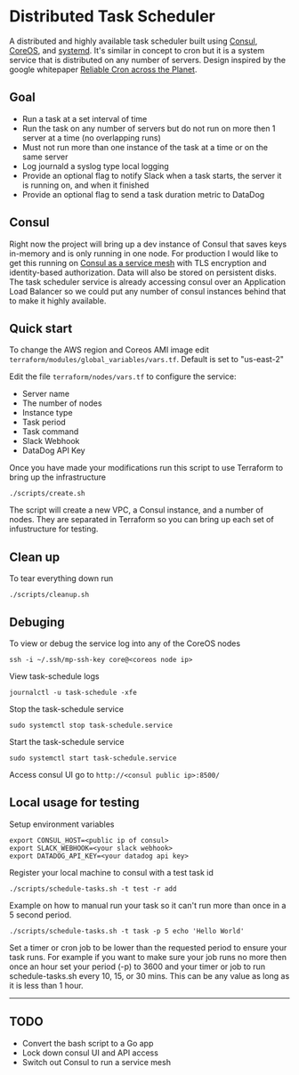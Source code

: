 # Distributed Task Scheduler

A distributed and highly available task scheduler built using
[Consul](https://www.consul.io/), [CoreOS](https://coreos.com/), and [systemd](https://www.freedesktop.org/wiki/Software/systemd/). It's similar in concept to
cron but it is a system service that is distributed on any number of servers.
Design inspired by the google whitepaper [Reliable Cron across the Planet](https://queue.acm.org/detail.cfm?id=2745840).

## Goal
- Run a task at a set interval of time
- Run the task on any number of servers but do not run on more then 1 server at
  a time (no overlapping runs)
- Must not run more than one instance of the task at a time or on the same server
- Log journald a syslog type local logging
- Provide an optional flag to notify Slack when a task starts, the server it is
  running on, and when it finished
- Provide an optional flag to send a task duration metric to DataDog

## Consul
Right now the project will bring up a dev instance of Consul that saves keys in-memory
and is only running in one node.  For production I would like to get this running
on [Consul as a service mesh](https://www.hashicorp.com/blog/consul-1-2-service-mesh)
with TLS encryption and identity-based authorization. Data will also be stored
on persistent disks. The task scheduler service is already accessing consul over
an Application Load Balancer so we could put any number of consul instances
behind that to make it highly available.

## Quick start

To change the AWS region and Coreos AMI image edit
`terraform/modules/global_variables/vars.tf`. Default is set to "us-east-2"

Edit the file `terraform/nodes/vars.tf` to configure the service:
- Server name
- The number of nodes
- Instance type
- Task period
- Task command
- Slack Webhook
- DataDog API Key

Once you have made your modifications run this script to use Terraform to bring
up the infrastructure
```
./scripts/create.sh
```

The script will create a new VPC, a Consul instance, and a number of nodes.  They
are separated in Terraform so you can bring up each set of infustructure for testing.

## Clean up
To tear everything down run
```
./scripts/cleanup.sh
```

## Debuging
To view or debug the service log into any of the CoreOS nodes

```
ssh -i ~/.ssh/mp-ssh-key core@<coreos node ip>
```

View task-schedule  logs
```
journalctl -u task-schedule -xfe
```

Stop the task-schedule service
```
sudo systemctl stop task-schedule.service
```

Start the task-schedule service
```
sudo systemctl start task-schedule.service
```

Access consul UI
go to `http://<consul public ip>:8500/`

## Local usage for testing
Setup environment variables
```
export CONSUL_HOST=<public ip of consul>
export SLACK_WEBHOOK=<your slack webhook>
export DATADOG_API_KEY=<your datadog api key>
```

Register your local machine to consul with a test task id
```
./scripts/schedule-tasks.sh -t test -r add
```

Example on how to manual run your task so it can't run more than once in a 5
second period.
```
./scripts/schedule-tasks.sh -t task -p 5 echo 'Hello World'
```

Set a timer or cron job to be lower than the requested period to ensure your task
runs.  For example if you want to make sure your job runs no more then once an
hour set your period (-p) to 3600 and your timer or job to run schedule-tasks.sh
every 10, 15, or 30 mins. This can be any value as long as it is less than 1 hour.

---

## TODO
- Convert the bash script to a Go app
- Lock down consul UI and API access
- Switch out Consul to run a service mesh


